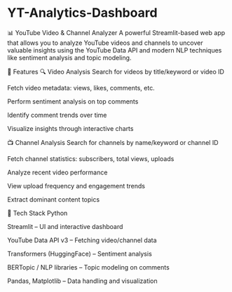 # YT-Analytics-Dashboard

📊 YouTube Video & Channel Analyzer
A powerful Streamlit-based web app that allows you to analyze YouTube videos and channels to uncover valuable insights using the YouTube Data API and modern NLP techniques like sentiment analysis and topic modeling.

🚀 Features
🔍 Video Analysis
Search for videos by title/keyword or video ID

Fetch video metadata: views, likes, comments, etc.

Perform sentiment analysis on top comments

Identify comment trends over time

Visualize insights through interactive charts

📺 Channel Analysis
Search for channels by name/keyword or channel ID

Fetch channel statistics: subscribers, total views, uploads

Analyze recent video performance

View upload frequency and engagement trends

Extract dominant content topics

🧠 Tech Stack
Python

Streamlit – UI and interactive dashboard

YouTube Data API v3 – Fetching video/channel data

Transformers (HuggingFace) – Sentiment analysis

BERTopic / NLP libraries – Topic modeling on comments

Pandas, Matplotlib – Data handling and visualization


